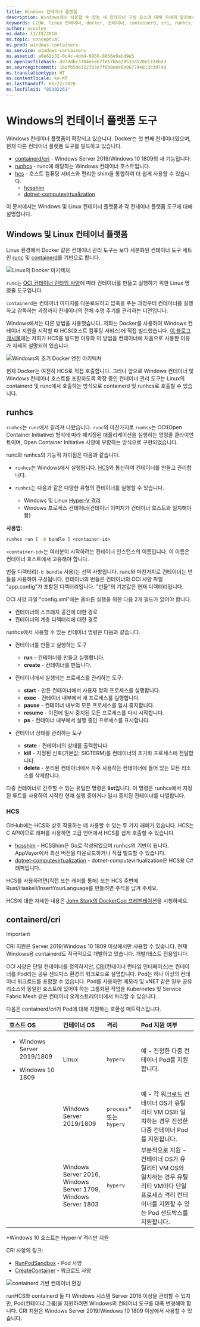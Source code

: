 ```yaml
---
title: Windows 컨테이너 플랫폼
description: Windows에서 사용할 수 있는 새 컨테이너 구성 요소에 대해 자세히 알아보세요.
keywords: LCOW, linux 컨테이너, docker, 컨테이너, containerd, cri, runhcs, runc
author: scooley
ms.date: 11/19/2018
ms.topic: conceptual
ms.prod: windows-containers
ms.service: windows-containers
ms.assetid: a0e62b32-0c4c-4dd4-9956-8056e9abd9e5
ms.openlocfilehash: dd7ddbc3784eee67fd67bba20533d520e172ebd3
ms.sourcegitcommit: 1bafb5de322763e7f8b0e840b96774e813c39749
ms.translationtype: HT
ms.contentlocale: ko-KR
ms.lasthandoff: 06/22/2020
ms.locfileid: "85192261"
---
```

# <a name="container-platform-tools-on-windows"></a>Windows의 컨테이너 플랫폼 도구

Windows 컨테이너 플랫폼이 확장되고 있습니다. Docker는 첫 번째 컨테이너였으며, 현재 다른 컨테이너 플랫폼 도구를 빌드하고 있습니다.

* [containerd/cri](https://github.com/containerd/cri) - Windows Server 2019/Windows 10 1809의 새 기능입니다.
* [runhcs](https://github.com/Microsoft/hcsshim/tree/master/cmd/runhcs) - runc에 해당하는 Windows 컨테이너 호스트입니다.
* [hcs](https://docs.microsoft.com/virtualization/api/) - 호스트 컴퓨팅 서비스와 편리한 shim을 통합하여 더 쉽게 사용할 수 있습니다.
  * [hcsshim](https://github.com/microsoft/hcsshim)
  * [dotnet-computevirtualization](https://github.com/microsoft/dotnet-computevirtualization)

이 문서에서는 Windows 및 Linux 컨테이너 플랫폼과 각 컨테이너 플랫폼 도구에 대해 설명합니다.

## <a name="windows-and-linux-container-platform"></a>Windows 및 Linux 컨테이너 플랫폼

Linux 환경에서 Docker 같은 컨테이너 관리 도구는 보다 세분화된 컨테이너 도구 세트인 [runc](https://github.com/opencontainers/runc) 및 [containerd](https://containerd.io/)를 기반으로 합니다.

![Linux의 Docker 아키텍처](media/docker-on-linux.png)

`runc`는 [OCI 컨테이너 런타임 사양](https://github.com/opencontainers/runtime-spec)에 따라 컨테이너를 만들고 실행하기 위한 Linux 명령줄 도구입니다.

`containerd`는 컨테이너 이미지를 다운로드하고 압축을 푸는 과정부터 컨테이너를 실행하고 감독하는 과정까지 컨테이너의 전체 수명 주기를 관리하는 디먼입니다.

Windows에서는 다른 방법을 사용했습니다.  저희는 Docker를 사용하여 Windows 컨테이너 지원을 시작할 때 HCS(호스트 컴퓨팅 서비스)에 직접 빌드했습니다.  [이 블로그 게시물](https://techcommunity.microsoft.com/t5/Containers/Introducing-the-Host-Compute-Service-HCS/ba-p/382332)에는 저희가 HCS를 빌드한 이유와 이 방법을 컨테이너에 처음으로 사용한 이유가 자세히 설명되어 있습니다.

![Windows의 초기 Docker 엔진 아키텍처](media/hcs.png)

현재 Docker는 여전히 HCS로 직접 호출합니다. 그러나 앞으로 Windows 컨테이너 및 Windows 컨테이너 호스트를 포함하도록 확장 중인 컨테이너 관리 도구는 Linux의 containerd 및 runc에서 호출하는 방식으로 containerd 및 runhcs로 호출할 수 있습니다.

## <a name="runhcs"></a>runhcs

`runhcs`는 `runc`에서 갈라져 나왔습니다.  `runc`와 마찬가지로 `runhcs`는 OCI(Open Container Initiative) 형식에 따라 패키징된 애플리케이션을 실행하는 명령줄 클라이언트이며, Open Container Initiative 사양에 부합하는 방식으로 구현되었습니다.

runc와 runhcs의 기능적 차이점은 다음과 같습니다.

* `runhcs`는 Windows에서 실행됩니다.  [HCS](containerd.md#hcs)와 통신하여 컨테이너를 만들고 관리합니다.
* `runhcs`는 다음과 같은 다양한 유형의 컨테이너를 실행할 수 있습니다.

  * Windows 및 Linux [Hyper-V 격리](../manage-containers/hyperv-container.md)
  * Windows 프로세스 컨테이너(컨테이너 이미지가 컨테이너 호스트와 일치해야 함)

**사용법:**

``` cmd
runhcs run [ -b bundle ] <container-id>
```

`<container-id>`는 여러분이 시작하려는 컨테이너 인스턴스의 이름입니다. 이 이름은 컨테이너 호스트에서 고유해야 합니다.

번들 디렉터리(`-b bundle` 사용)는 선택 사항입니다.
runc와 마찬가지로 컨테이너는 번들을 사용하여 구성됩니다. 컨테이너의 번들은 컨테이너의 OCI 사양 파일 "app.config"가 포함된 디렉터리입니다.  "번들"의 기본값은 현재 디렉터리입니다.

OCI 사양 파일 "config.xml"에는 올바른 실행을 위한 다음 2개 필드가 있어야 합니다.

* 컨테이너의 스크래치 공간에 대한 경로
* 컨테이너의 계층 디렉터리에 대한 경로

runhcs에서 사용할 수 있는 컨테이너 명령은 다음과 같습니다.

* 컨테이너를 만들고 실행하는 도구
  * **run** - 컨테이너를 만들고 실행합니다.
  * **create** - 컨테이너를 만듭니다.

* 컨테이너에서 실행되는 프로세스를 관리하는 도구:
  * **start** - 만든 컨테이너에서 사용자 정의 프로세스를 실행합니다.
  * **exec** - 컨테이너 내부에서 새 프로세스를 실행합니다.
  * **pause** - 컨테이너 내부의 모든 프로세스를 일시 중지합니다.
  * **resume** - 이전에 일시 중지된 모든 프로세스를 다시 시작합니다.
  * **ps** - 컨테이너 내부에서 실행 중인 프로세스를 표시합니다.

* 컨테이너 상태를 관리하는 도구
  * **state** - 컨테이너의 상태를 출력합니다.
  * **kill** - 지정된 신호(기본값: SIGTERM)를 컨테이너의 초기화 프로세스에 전달합니다.
  * **delete** - 분리된 컨테이너에서 자주 사용하는 컨테이너에 들어 있는 모든 리소스를 삭제합니다.

다중 컨테이너로 간주할 수 있는 유일한 명령은 **list**입니다.  이 명령은 runhcs에서 지정된 루트를 사용하여 시작한 현재 실행 중이거나 일시 중지된 컨테이너를 나열합니다.

### <a name="hcs"></a>HCS

GitHub에는 HCS와 상호 작용하는 데 사용할 수 있는 두 가지 래퍼가 있습니다. HCS는 C API이므로 래퍼를 사용하면 고급 언어에서 HCS를 쉽게 호출할 수 있습니다.

* [hcsshim](https://github.com/microsoft/hcsshim) - HCSShim은 Go로 작성되었으며 runhcs의 기반이 됩니다.
AppVeyor에서 최신 버전을 다운로드하거나 직접 빌드할 수 있습니다.
* [dotnet-computevirtualization](https://github.com/microsoft/dotnet-computevirtualization) - dotnet-computevirtualization은 HCS용 C# 래퍼입니다.

HCS를 사용하려면(직접 또는 래퍼를 통해) 또는 HCS 주변에 Rust/Haskell/InsertYourLanguage를 만들려면 주석을 남겨 주세요.

HCS에 대한 자세한 내용은 [John Stark의 DockerCon 프레젠테이션](https://www.youtube.com/watch?v=85nCF5S8Qok)을 시청하세요.

## <a name="containerdcri"></a>containerd/cri

> [!IMPORTANT]
> CRI 지원은 Server 2019/Windows 10 1809 이상에서만 사용할 수 있습니다.  현재 Windows용 containerd도 적극적으로 개발하고 있습니다.
> 개발/테스트 전용입니다.

OCI 사양은 단일 컨테이너를 정의하지만, [CRI](https://github.com/kubernetes/kubernetes/blob/master/pkg/kubelet/apis/cri/runtime/v1alpha2/api.proto)(컨테이너 런타임 인터페이스)는 컨테이너를 Pod라는 공유 샌드박스 환경의 워크로드로 설명합니다.  Pod는 하나 이상의 컨테이너 워크로드를 포함할 수 있습니다.  Pod를 사용하면 메모리 및 vNET 같은 일부 공유 리소스와 동일한 호스트에 있어야 하는 그룹화된 작업을 Kubernetes 및 Service Fabric Mesh 같은 컨테이너 오케스트레이터에서 처리할 수 있습니다.

다음은 containerd/cri가 Pod에 대해 지원하는 호환성 매트릭스입니다.

| 호스트 OS | 컨테이너 OS | 격리 | Pod 지원 여부 |
|:-------------------------------------------------------------------------|:-----------------------------------------------------------------------------|:---------------------|:-----------------------------------------------------------------------------------------------------------------------------------------------------|
| <ul><li>Windows Server 2019/1809</ul></li><ul><li>Windows 10 1809</ul></li> | Linux | `hyperv` | 예 - 진정한 다중 컨테이너 Pod를 지원합니다. |
|  | Windows Server 2019/1809 | `process`* 또는 `hyperv` | 예 - 각 워크로드 컨테이너 OS가 유틸리티 VM OS와 일치하는 경우 진정한 다중 컨테이너 Pod를 지원합니다. |
|  | Windows Server 2016,</br>Windows Server 1709,</br>Windows Server 1803 | `hyperv` | 부분적으로 지원 - 컨테이너 OS가 유틸리티 VM OS와 일치하는 경우 유틸리티 VM마다 단일 프로세스 격리 컨테이너를 지원할 수 있는 Pod 샌드박스를 지원합니다. |

\*Windows 10 호스트는 Hyper-V 격리만 지원

CRI 사양의 링크:

* [RunPodSandbox](https://github.com/kubernetes/kubernetes/blob/master/pkg/kubelet/apis/cri/runtime/v1alpha2/api.proto#L24) - Pod 사양
* [CreateContainer](https://github.com/kubernetes/kubernetes/blob/master/pkg/kubelet/apis/cri/runtime/v1alpha2/api.proto#L47) - 워크로드 사양

![containerd 기반 컨테이너 환경](media/containerd-platform.png)

runHCS와 containerd 둘 다 Windows 시스템 Server 2016 이상을 관리할 수 있지만, Pod(컨테이너 그룹)을 지원하려면 Windows의 컨테이너 도구를 대폭 변경해야 합니다.  CRI 지원은 Windows Server 2019/Windows 10 1809 이상에서 사용할 수 있습니다.
